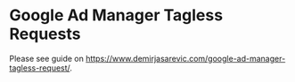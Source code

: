 # Google Ad Manager Tagless Requests
Please see guide on https://www.demirjasarevic.com/google-ad-manager-tagless-request/.

